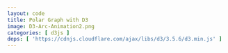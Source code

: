 ```yaml
---
layout: code
title: Polar Graph with D3 
image: D3-Arc-Animation2.png
categories: [ d3js ]
deps: [ 'https://cdnjs.cloudflare.com/ajax/libs/d3/3.5.6/d3.min.js' ]
---
```

<div id="render"></div>

<script>
    window.addEventListener('load', function(){
        var h = 600, w;
        var svg = d3.select( '#render' )
            .append( 'svg' );

        function getWidth(){
            w = window.innerWidth > 1200 ? 1200 : window.innerWidth;
            svg.attr( { width: w, height: h } );
            d3.select( '#border' ).attr( 'width', w );
        }
        getWidth();
        window.addEventListener( 'resize', getWidth );
    
        var arc = d3.svg.arc();
        
        function arcTween( transition ) {
            transition.attrTween( 'd', function( d ) {
                var start = ~~( Math.random() * 36 ) * 10 / 180 * Math.PI;

                var interpolateStart = d3.interpolate( d.startAngle, start );
                var interpolateEnd = d3.interpolate( d.endAngle, start + ~~( 1 + Math.random() * 18 ) * 10 / 180 * Math.PI  - Math.PI);
                return function( t ) {
                    d.startAngle = interpolateStart( t );
                    d.endAngle = interpolateEnd( t );
                    return arc( d );
                };
            });
        }

        var paths, nb, n;
        function init(){
            n = 1 + ~~( Math.random() * 10 );
            nb = 150 + ~~( Math.random() * 250 );
            paths = svg.selectAll( 'path' )
                .remove()
                .data( d3.range( nb ).map( function(){
                    var inRad = 100 + ~~( Math.random() * 45 ) * 10;

                    return {
                        startAngle: 0,
                        endAngle: 0,
                        innerRadius: inRad,
                        outerRadius: inRad + 10.1
                    };
                } ) )
                .enter()
                .append( 'path' )
                .attr( 'd', arc )
                .attr( 'fill', 'rgba( 251, 53, 80, 0.8 )' )
                .attr( 'opacity', function( d ){
                    return ~~( Math.random() * 10 ) / 10;
                } )
                .attr( 'transform', 'translate(' + ( w / 2 ) + ',' + ( h / 2 ) + ')' );

            anim();
        }

        function anim(){
            var count = 0;
            paths
                .transition()
                .duration( 1000 )
                .delay( function( d, i ){
                    return i * 5;
                } )
                .call( arcTween )
                .transition()
                .duration( 1000 )
                .each( 'end', function( d ){
                    count ++;
                    if( count === nb ){
                        n --;
                        if( n === 0){
                            terminate();
                        }
                        else{
                            anim();
                        }
                    }
                } );
        }

        init();

        function arcTerminate( transition ) {
            transition.attrTween( 'd', function( d ) {
                var interpolateStart = d3.interpolate( d.startAngle, Math.PI );
                var interpolateEnd = d3.interpolate( d.endAngle, Math.PI );
                return function( t ) {
                    d.startAngle = interpolateStart( t );
                    d.endAngle = interpolateEnd( t );
                    return arc( d );
                };
            });
        }

        function terminate(){
            var count = 0;
            paths
                .transition()
                .duration( 1000 )
                .call( arcTerminate )
                .remove()
                .each( 'end', function( d ){
                    count ++;
                    if( count === nb ) init();
                } );
        }

        svg.node().addEventListener('click', terminate );
    } );
</script>